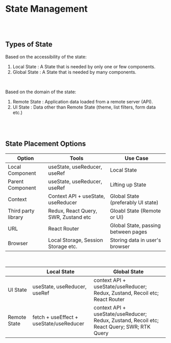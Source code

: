 # State Management

<br>
<br>

## Types of State

Based on the accessibility of the state:

1. Local State : A State that is needed by only one or few components.
2. Global State : A State that is needed by many components.

<br>

Based on the domain of the state:

1. Remote State : Application data loaded from a remote server (API).
2. UI State : Data other than Remote State (theme, list filters, form data etc.)

<br>
<br>

## State Placement Options

| Option              | Tools                                | Use Case                            |
| ------------------- | ------------------------------------ | ----------------------------------- |
| Local Component     | useState, useReducer, useRef         | Local State                         |
| Parent Component    | useState, useReducer, useRef         | Lifting up State                    |
| Context             | Context API + useState, useReducer   | Global State (preferably UI state)  |
| Third party library | Redux, React Query, SWR, Zustand etc | Gloabl State (Remote or UI)         |
| URL                 | React Router                         | Global State, passing between pages |
| Browser             | Local Storage, Session Storage etc.  | Storing data in user's browser      |

<br>

|              | Local State                             | Global State                                                                               |
| ------------ | --------------------------------------- | ------------------------------------------------------------------------------------------ |
| UI State     | useState, useReducer, useRef            | context API + useState/useReducer; Redux, Zustand, Recoil etc; React Router                |
| Remote State | fetch + useEffect + useState/useReducer | context API + useState/useReducer; Redux, Zustand, Recoil etc; React Query; SWR; RTK Query |
